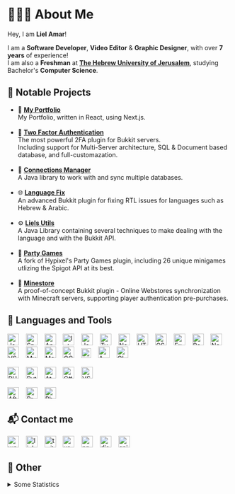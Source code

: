 # 👨🏻‍💻 About Me
Hey, I am <b>Liel Amar</b>!

I am a <b>Software Developer</b>, <b>Video Editor</b> & <b>Graphic Designer</b>, with over <b>7 years</b> of experience!<br>
I am also a <b>Freshman</b> at <b>[The Hebrew University of Jerusalem](https://en.huji.ac.il/en)</b>, studying Bachelor's <b>Computer Science</b>.


## 📝 Notable Projects
- 📁 [**My Portfolio**](https://github.com/LielAmar/portfolio)
    <br>My Portfolio, written in React, using Next.js.
    <br><br>
- 🔐 [**Two Factor Authentication**](https://github.com/LielAmar/2FA)
    <br>The most powerful 2FA plugin for Bukkit servers.
    <br>Including support for Multi-Server architecture, SQL & Document based database, and full-customazation.
    <br><br>
- 🔌 [**Connections Manager**](https://github.com/LielAmar/Connections-Manager)
    <br>A Java library to work with and sync multiple databases.
    <br><br>
- 🌐 [**Language Fix**](https://github.com/LielAmar/LanguageFix)
    <br>An advanced Bukkit plugin for fixing RTL issues for languages such as Hebrew & Arabic.
    <br><br>
- ⚙ [**Liels Utils**](https://github.com/LielAmar/LielsUtils)
    <br>A Java Library containing several techniques to make dealing with the language and with the Bukkit API.
    <br><br>
- 🎉 [**Party Games**](https://github.com/LielAmar/Party-Games)
    <br>A fork of Hypixel's Party Games plugin, including 26 unique minigames utlizing the Spigot API at its best.
    <br><br>
- 🏬 [**Minestore**](https://github.com/LielAmar/Minestore)
    <br>A proof-of-concept Bukkit plugin - Online Webstores synchronization with Minecraft servers, supporting player authentication pre-purchases.

## 🔨 Languages and Tools
<div align="left">
    
  <img alt="Java"       width="26px" src="https://raw.github.com/LielAmar/Portfolio/master/public/svgs/java.svg" />&nbsp;&nbsp;&nbsp;
  <img alt="Spring"     width="26px" src="https://raw.github.com/LielAmar/Portfolio/master/public/svgs/spring.svg" />&nbsp;&nbsp;&nbsp;
  <img alt="Android"    width="26px" src="https://raw.github.com/LielAmar/Portfolio/master/public/svgs/android.svg" />&nbsp;&nbsp;&nbsp;
  <img alt="IntelliJ"   width="26px" src="https://raw.github.com/LielAmar/Portfolio/master/public/svgs/intellij.svg" />&nbsp;&nbsp;&nbsp;
  <img alt="JavaScript" width="26px" src="https://raw.github.com/LielAmar/Portfolio/master/public/svgs/javascript.svg" />&nbsp;&nbsp;&nbsp;
  <img alt="TypeScript" width="26px" src="https://raw.github.com/LielAmar/Portfolio/master/public/svgs/typescript.svg" />&nbsp;&nbsp;&nbsp;
  <img alt="NodeJS"     width="26px" src="https://raw.github.com/LielAmar/Portfolio/master/public/svgs/nodejs.svg" />&nbsp;&nbsp;&nbsp;
  <img alt="HTML5"      width="26px" src="https://raw.github.com/LielAmar/Portfolio/master/public/svgs/html5.svg" />&nbsp;&nbsp;&nbsp;
  <img alt="CSS3"       width="26px" src="https://raw.github.com/LielAmar/Portfolio/master/public/svgs/css3.svg" />&nbsp;&nbsp;&nbsp;
  <img alt="Express"    width="26px" src="https://raw.github.com/LielAmar/Portfolio/master/public/svgs/express.svg" />&nbsp;&nbsp;&nbsp;
  <img alt="React"      width="26px" src="https://raw.github.com/LielAmar/Portfolio/master/public/svgs/react.svg" />&nbsp;&nbsp;&nbsp;
  <img alt="NextJS"     width="26px" src="https://raw.github.com/LielAmar/Portfolio/master/public/svgs/nextjs.svg" />&nbsp;&nbsp;&nbsp;
  <img alt="VSCode"     width="26px" src="https://raw.github.com/LielAmar/Portfolio/master/public/svgs/vscode.svg" />&nbsp;&nbsp;&nbsp;
  <img alt="MySQL"      width="26px" src="https://raw.github.com/LielAmar/Portfolio/master/public/svgs/mysql.svg" />&nbsp;&nbsp;&nbsp;
  <img alt="MongoDB"    width="26px" src="https://raw.github.com/LielAmar/Portfolio/master/public/svgs/mongodb.svg" />&nbsp;&nbsp;&nbsp;
  <img alt="GCP"        width="26px" src="https://raw.github.com/LielAmar/Portfolio/master/public/svgs/gcp.svg" />&nbsp;&nbsp;&nbsp;
  <img alt="Firebase"   width="22px" src="https://raw.github.com/LielAmar/Portfolio/master/public/svgs/firebase.svg" />&nbsp;&nbsp;&nbsp;
  <img alt="AWS"        width="26px" src="https://raw.github.com/LielAmar/Portfolio/master/public/svgs/aws.svg" />&nbsp;&nbsp;&nbsp;
  <img alt="GIT"        width="26px" src="https://raw.github.com/LielAmar/Portfolio/master/public/svgs/git.svg" />&nbsp;&nbsp;&nbsp;
  <br><br>
  <img alt="PHP"        width="26px" src="https://raw.github.com/LielAmar/Portfolio/master/public/svgs/php.svg" />&nbsp;&nbsp;&nbsp;
  <img alt="Python"     width="26px" src="https://raw.github.com/LielAmar/Portfolio/master/public/svgs/python.svg" />&nbsp;&nbsp;&nbsp;
  <img alt="Atom"       width="26px" src="https://raw.github.com/LielAmar/Portfolio/master/public/svgs/atom.svg" />&nbsp;&nbsp;&nbsp;
  <img alt="C#"         width="26px" src="https://raw.github.com/LielAmar/Portfolio/master/public/svgs/csharp.svg" />&nbsp;&nbsp;&nbsp;
  <img alt="VS"         width="26px" src="https://raw.github.com/LielAmar/Portfolio/master/public/svgs/vs.svg" />&nbsp;&nbsp;&nbsp;
  <br><br>
  <img alt="After Effects" width="26px" src="https://raw.github.com/LielAmar/Portfolio/master/public/svgs/aftereffects.svg" />&nbsp;&nbsp;&nbsp;
  <img alt="Premiere Pro"  width="26px" src="https://raw.github.com/LielAmar/Portfolio/master/public/svgs/premierepro.svg" />&nbsp;&nbsp;&nbsp;
  <img alt="Photoshop"     width="26px" src="https://raw.github.com/LielAmar/Portfolio/master/public/svgs/photoshop.svg" />&nbsp;&nbsp;&nbsp;
</div>

## 📬 Contact me
<div align="left">
  <a href="https://lielamar.com">                 <img alt="website"  width="26px" src="https://raw.github.com/LielAmar/Portfolio/master/public/svgs/website.svg"/></a> 
  &nbsp;&nbsp;
  <a href="https://linkedin.com/in/liel-amar/">   <img alt="linkedin" width="26px" src="https://raw.github.com/LielAmar/Portfolio/master/public/svgs/linkedin_colored.svg"/></a>
  &nbsp;&nbsp;
  <a href="https://twitter.com/IamLielAmar">      <img alt="twitter"  width="26px" src="https://raw.github.com/LielAmar/Portfolio/master/public/svgs/twitter_colored.svg"/></a>
  &nbsp;&nbsp;
  <a href="https://youtube.com/c/LielAmar">       <img alt="youtube"  width="26px" src="https://raw.github.com/LielAmar/Portfolio/master/public/svgs/youtube_colored.svg"/></a> 
  &nbsp;&nbsp;
  <a href="https://npmjs.com/~lielamar">          <img alt="npm"      width="26px" src="https://raw.github.com/LielAmar/Portfolio/master/public/svgs/npm_colored.svg"/></a> 
  &nbsp;&nbsp;
  <a href="https://discord.gg/NzgBrqR">           <img alt="discord"  width="26px" src="https://raw.github.com/LielAmar/Portfolio/master/public/svgs/discord.svg"/></a>
  &nbsp;&nbsp;
  <a href="https://spigotmc.org/members/446937/"> <img alt="spigot"   width="26px" src="https://raw.github.com/LielAmar/Portfolio/master/public/svgs/spigot_colored.svg"/></a>
</div>


## 🌟 Other
<details>
  <summary>Some Statistics</summary>
  <div align="center">
    <img height="175rem" alt="GitHub Stats" src="https://github-readme-stats.vercel.app/api?username=LielAmar&count_private=true&show_icons=true&theme=dark" />&nbsp;&nbsp;&nbsp;
    &nbsp;&nbsp;
    <img height="175rem" alt="GitHub Language Stats" src="https://github-readme-stats.vercel.app/api/top-langs/?username=LielAmar&theme=dark&layout=compact&langs_count=6" />&nbsp;&nbsp;&nbsp;
  </div>
</details>


<!--  Links and images -->
[discord]: https://discord.gg/NzgBrqR
[website]: https://lielamar.com
[twitter]: https://twitter.com/IamLielAmar
[youtube]: https://www.youtube.com/c/LielAmar
[spigot]: https://www.spigotmc.org/members/446937/
[linkedin]: https://www.linkedin.com/in/liel-amar/
[npm]: https://www.npmjs.com/~lielamar

[java-svg]: https://raw.githubusercontent.com/LielAmar/Portfolio/master/public/svgs/java.svg
[intellij-svg]: https://raw.githubusercontent.com/LielAmar/Portfolio/master/public/svgs/intellij.svg
[spring-svg]: https://raw.githubusercontent.com/LielAmar/Portfolio/master/public/svgs/spring.svg
[android-svg]: https://raw.githubusercontent.com/LielAmar/Portfolio/master/public/svgs/android.svg
[javascript-svg]: https://raw.githubusercontent.com/LielAmar/Portfolio/master/public/svgs/javascript.svg
[typescript-svg]: https://raw.githubusercontent.com/LielAmar/Portfolio/master/public/svgs/typescript.svg
[vscode-svg]: https://raw.githubusercontent.com/LielAmar/Portfolio/master/public/svgs/vscode.svg
[nodejs-svg]: https://raw.githubusercontent.com/LielAmar/Portfolio/master/public/svgs/nodejs.svg
[express-svg]: https://raw.githubusercontent.com/LielAmar/Portfolio/master/public/svgs/express.svg
[react-svg]: https://raw.githubusercontent.com/LielAmar/Portfolio/master/public/svgs/react.svg
[nextjs-svg]: https://raw.githubusercontent.com/LielAmar/Portfolio/master/public/svgs/nextjs.svg
[mysql-svg]: https://raw.githubusercontent.com/LielAmar/Portfolio/master/public/svgs/mysql.svg
[mongodb-svg]: https://raw.githubusercontent.com/LielAmar/Portfolio/master/public/svgs/mongodb.svg
[aws-svg]: https://raw.githubusercontent.com/LielAmar/Portfolio/master/public/svgs/aws.svg
[gcp-svg]: https://raw.githubusercontent.com/LielAmar/Portfolio/master/public/svgs/gcp.svg
[python-svg]: https://raw.githubusercontent.com/LielAmar/Portfolio/master/public/svgs/python.svg
[html5-svg]: https://raw.githubusercontent.com/LielAmar/Portfolio/master/public/svgs/html5.svg
[css3-svg]: https://raw.githubusercontent.com/LielAmar/Portfolio/master/public/svgs/css3.svg
[php-svg]: https://raw.githubusercontent.com/LielAmar/Portfolio/master/public/svgs/php.svg
[atom-svg]: https://raw.githubusercontent.com/LielAmar/Portfolio/master/public/svgs/atom.svg
[csharp-svg]: https://raw.githubusercontent.com/LielAmar/Portfolio/master/public/svgs/csharp.svg
[vs-svg]: https://raw.githubusercontent.com/LielAmar/Portfolio/master/public/svgs/vs.svg
[linux-svg]: https://raw.githubusercontent.com/LielAmar/Portfolio/master/public/svgs/linux.svg

[aftereffects-svg]: https://raw.githubusercontent.com/LielAmar/Portfolio/master/public/svgs/aftereffects.svg
[premierepro-svg]: https://raw.githubusercontent.com/LielAmar/Portfolio/master/public/svgs/premierepro.svg
[photoshop-svg]: https://raw.githubusercontent.com/LielAmar/Portfolio/master/public/svgs/photoshop.svg

[website-svg]: https://raw.githubusercontent.com/LielAmar/Portfolio/master/public/svgs/website.svg
[linkedin_colored-svg]: https://raw.githubusercontent.com/LielAmar/Portfolio/master/public/svgs/linkedin_colored.svg
[twitter_colored-svg]: https://raw.githubusercontent.com/LielAmar/Portfolio/master/public/svgs/twitter_colored.svg
[youtube_colored-svg]: https://raw.githubusercontent.com/LielAmar/Portfolio/master/public/svgs/youtube_colored.svg
[npm_colored-svg]: https://raw.githubusercontent.com/LielAmar/Portfolio/master/public/svgs/npm_colored.svg
[discord-svg]: https://raw.githubusercontent.com/LielAmar/Portfolio/master/public/svgs/discord.svg
[spigot_colored-svg]: https://raw.githubusercontent.com/LielAmar/Portfolio/master/public/svgs/spigot_colored.svg
